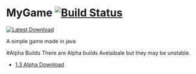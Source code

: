 # MyGame [![Build Status](https://magnum.travis-ci.com/victorheld/MyGame.svg?token=6SR9nE3BoyUjVQ2A6u2C)](https://magnum.travis-ci.com/victorheld/MyGame)

[![Latest Download](http://xirion.net/download.png)](https://github.com/victorheld/MyGame/releases/latest)

A simple game made in java

#Alpha Builds
There are Alpha builds Avelaibale but they may be unstable.

* [1.3 Alpha Download](https://github.com/victorheld/MyGame/releases/tag/1.3a)
